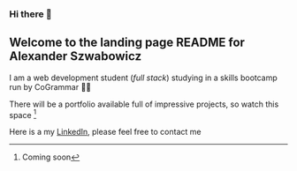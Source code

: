 ### Hi there 👋

## Welcome to the landing page README for Alexander Szwabowicz

I am a web development student (*full stack*) studying in a skills bootcamp run by CoGrammar :man_student:

There will be a portfolio available full of impressive projects, so watch this space [^1]
[^1]: Coming soon

Here is a my [LinkedIn](https://www.linkedin.com/in/alexander-szwabowicz/), please feel free to contact me



<!--
**Rhubar/Rhubar** is a ✨ _special_ ✨ repository because its `README.md` (this file) appears on your GitHub profile.

Here are some ideas to get you started:

- 🔭 I’m currently working on ...
- 🌱 I’m currently learning ...
- 👯 I’m looking to collaborate on ...
- 🤔 I’m looking for help with ...
- 💬 Ask me about ...
- 📫 How to reach me: ...
- 😄 Pronouns: ...
- ⚡ Fun fact: ...
-->
